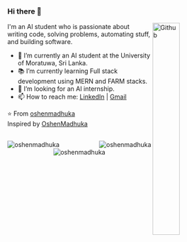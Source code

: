 ### Hi there 👋

<img width="35%" align="right" alt="Github" src="https://user-images.githubusercontent.com/48678280/88862734-4903af80-d201-11ea-968b-9c939d88a37c.gif" />

I'm an AI student who is passionate about writing code, solving problems, automating stuff, and building software.

- 🔭 I’m currently an AI student at the University of Moratuwa, Sri Lanka.
- 📚 I’m currently learning Full stack development using MERN and FARM stacks.
- 👯 I’m looking for an AI internship. 
- 📫 How to reach me: [LinkedIn](https://www.linkedin.com/in/oshen-madhuka-624346235/) | [Gmail](mailto:oshenbhawajith1999@gmail.com)

⭐️ From [oshenmadhuka](https://www.linkedin.com/in/oshen-madhuka-624346235/)  
Inspired by [OshenMadhuka](https://github.com/oshenmadhuka)

<p style="margin-top: 30px; margin-bottom: 20px;">
  <img align="left"  src="https://github-readme-stats.vercel.app/api?username=oshenmadhuka&theme=radical&show_icons=true" alt="oshenmadhuka" />
  <img align="right" src="https://github-readme-stats.vercel.app/api/top-langs/?username=oshenmadhuka&theme=radical&hide_progress=true" alt="oshenmadhuka" />
</p>

<p align="center" style="margin-top: 30px; margin-bottom: 30px;">
  <img src="https://github-readme-streak-stats.herokuapp.com/?user=oshenmadhuka&theme=radical" alt="oshenmadhuka" />
</p>
